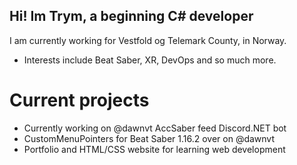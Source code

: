 ## Hi! Im Trym, a beginning C# developer

I am currently working for Vestfold og Telemark County, in Norway.
  - Interests include Beat Saber, XR, DevOps and so much more.

# Current projects
  - Currently working on @dawnvt AccSaber feed Discord.NET bot
  - CustomMenuPointers for Beat Saber 1.16.2 over on @dawnvt
  - Portfolio and HTML/CSS website for learning web development
  
<!---
tstab/tstab is a ✨ special ✨ repository because its `README.md` (this file) appears on your GitHub profile.
You can click the Preview link to take a look at your changes.
--->
